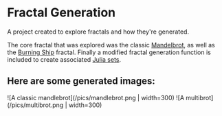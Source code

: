 # Fractal Generation
 A project created to explore fractals and how they're generated. 
 
 The core fractal that was explored was the classic [Mandelbrot](https://en.wikipedia.org/wiki/Mandelbrot_set), as well as the [Burning Ship](https://en.wikipedia.org/wiki/Burning_Ship_fractal) fractal. Finally a modified fractal generation function is included to create associated [Julia sets](https://en.wikipedia.org/wiki/Julia_set).

## Here are some generated images:

![A classic mandlebrot](/pics/mandlebrot.png | width=300)
![A multibrot](/pics/multibrot.png | width=300)
